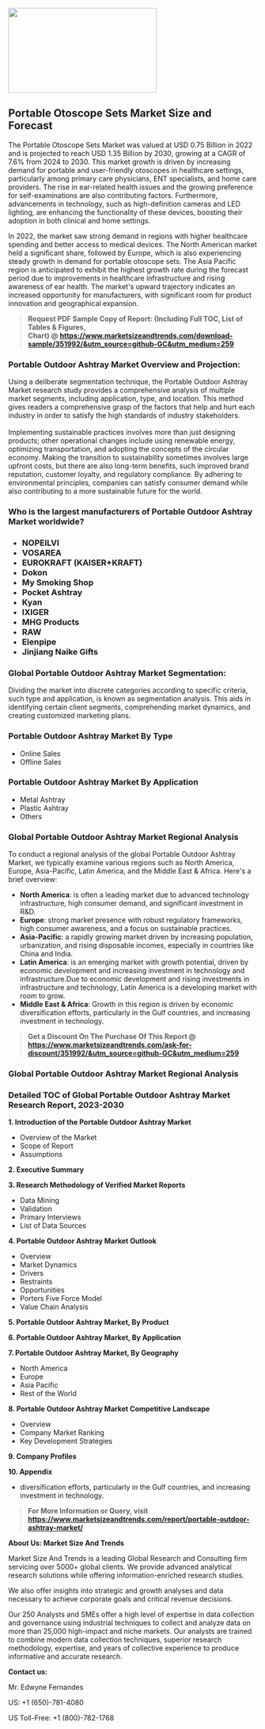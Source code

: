 <p><img class="alignnone size-medium wp-image-20088" src="https://ffe5etoiles.com/wp-content/uploads/2024/12/MST1-300x171.png" alt="" width="300" height="171" /></p><h2>Portable Otoscope Sets Market Size and Forecast</h2><p>The Portable Otoscope Sets Market was valued at USD 0.75 Billion in 2022 and is projected to reach USD 1.35 Billion by 2030, growing at a CAGR of 7.6% from 2024 to 2030. This market growth is driven by increasing demand for portable and user-friendly otoscopes in healthcare settings, particularly among primary care physicians, ENT specialists, and home care providers. The rise in ear-related health issues and the growing preference for self-examinations are also contributing factors. Furthermore, advancements in technology, such as high-definition cameras and LED lighting, are enhancing the functionality of these devices, boosting their adoption in both clinical and home settings.</p><p>In 2022, the market saw strong demand in regions with higher healthcare spending and better access to medical devices. The North American market held a significant share, followed by Europe, which is also experiencing steady growth in demand for portable otoscope sets. The Asia Pacific region is anticipated to exhibit the highest growth rate during the forecast period due to improvements in healthcare infrastructure and rising awareness of ear health. The market's upward trajectory indicates an increased opportunity for manufacturers, with significant room for product innovation and geographical expansion.</p></p><blockquote id="" class=""><strong>Request PDF Sample Copy of Report: (Including Full TOC, List of Tables &amp; Figures, Chart)&nbsp;@&nbsp;<strong><a href="https://www.marketsizeandtrends.com/download-sample/351992/&utm_source=github-GC&utm_medium=259" target="_blank">https://www.marketsizeandtrends.com/download-sample/351992/&utm_source=github-GC&utm_medium=259</a></strong></strong></blockquote><h3 id="" class="">Portable Outdoor Ashtray Market&nbsp;Overview and Projection:</h3><p id="" class="">Using a deliberate segmentation technique, the Portable Outdoor Ashtray Market research study provides a comprehensive analysis of multiple market segments, including application, type, and location. This method gives readers a comprehensive grasp of the factors that help and hurt each industry in order to satisfy the high standards of industry stakeholders. <br /> <br />Implementing sustainable practices involves more than just designing products; other operational changes include using renewable energy, optimizing transportation, and adopting the concepts of the circular economy. Making the transition to sustainability sometimes involves large upfront costs, but there are also long-term benefits, such improved brand reputation, customer loyalty, and regulatory compliance. By adhering to environmental principles, companies can satisfy consumer demand while also contributing to a more sustainable future for the world.</p><h3 id="" class="">Who is the largest manufacturers of&nbsp;Portable Outdoor Ashtray Market worldwide?</h3><h3 class=""><p><ul><li>NOPEILVI </li><li> VOSAREA </li><li> EUROKRAFT (KAISER+KRAFT) </li><li> Dokon </li><li> My Smoking Shop </li><li> Pocket Ashtray </li><li> Kyan </li><li> IXIGER </li><li> MHG Products </li><li> RAW </li><li> Elenpipe </li><li> Jinjiang Naike Gifts</li></ul></p></h3><h3 id="" class="">Global&nbsp;Portable Outdoor Ashtray Market Segmentation:</h3><p id="" class="">Dividing the market into discrete categories according to specific criteria, such type and application, is known as segmentation analysis. This aids in identifying certain client segments, comprehending market dynamics, and creating customized marketing plans.</p><h3 id="" class="">Portable Outdoor Ashtray Market&nbsp;By Type</h3><p><p><ul><li>Online Sales</li><li> Offline Sales</p></li></ul></p></p><h3 id="" class="">Portable Outdoor Ashtray Market&nbsp;By Application</h3><p class=""><p><ul><li>Metal Ashtray</li><li> Plastic Ashtray</li><li> Others</li></ul></p></p><h3 id="" class="">Global Portable Outdoor Ashtray Market Regional Analysis</h3><p id="" class="">To conduct a regional analysis of the global Portable Outdoor Ashtray Market, we typically examine various regions such as North America, Europe, Asia-Pacific, Latin America, and the Middle East &amp; Africa. Here's a brief overview:</p><ul><li><strong>North America</strong>: is often a leading market due to advanced technology infrastructure, high consumer demand, and significant investment in R&amp;D.</li><li><strong>Europe</strong>: strong market presence with robust regulatory frameworks, high consumer awareness, and a focus on sustainable practices.</li><li><strong>Asia-Pacific</strong>: a rapidly growing market driven by increasing population, urbanization, and rising disposable incomes, especially in countries like China and India.</li><li><strong>Latin America</strong>: is an emerging market with growth potential, driven by economic development and increasing investment in technology and infrastructure.Due to economic development and rising investments in infrastructure and technology, Latin America is a developing market with room to grow.</li><li><strong>Middle East &amp; Africa</strong>: Growth in this region is driven by economic diversification efforts, particularly in the Gulf countries, and increasing investment in technology.</li></ul><blockquote id="" class=""><strong>Get a Discount On The Purchase Of This Report @ <strong><a href="https://www.marketsizeandtrends.com/ask-for-discount/351992/&utm_source=github-GC&utm_medium=259" target="_blank">https://www.marketsizeandtrends.com/ask-for-discount/351992/&utm_source=github-GC&utm_medium=259</a></strong></strong></blockquote><h3 id="" class="">Global Portable Outdoor Ashtray Market Regional Analysis</h3><h3 id="" class="">Detailed TOC of Global Portable Outdoor Ashtray Market Research Report, 2023-2030</h3><p id="" class=""><strong>1. Introduction of the Portable Outdoor Ashtray Market</strong></p><ul><li>Overview of the Market</li><li>Scope of Report</li><li>Assumptions</li></ul><p id="" class=""><strong>2. Executive Summary</strong></p><p id="" class=""><strong>3. Research Methodology of Verified Market Reports</strong></p><ul><li>Data Mining</li><li>Validation</li><li>Primary Interviews</li><li>List of Data Sources</li></ul><p id="" class=""><strong>4. Portable Outdoor Ashtray Market Outlook</strong></p><ul><li>Overview</li><li>Market Dynamics</li><li>Drivers</li><li>Restraints</li><li>Opportunities</li><li>Porters Five Force Model</li><li>Value Chain Analysis</li></ul><p id="" class=""><strong>5. Portable Outdoor Ashtray Market, By Product</strong></p><p id="" class=""><strong>6. Portable Outdoor Ashtray Market, By Application</strong></p><p id="" class=""><strong>7. Portable Outdoor Ashtray Market, By Geography</strong></p><ul><li>North America</li><li>Europe</li><li>Asia Pacific</li><li>Rest of the World</li></ul><p id="" class=""><strong>8. Portable Outdoor Ashtray Market Competitive Landscape</strong></p><ul><li>Overview</li><li>Company Market Ranking</li><li>Key Development Strategies</li></ul><p id="" class=""><strong>9. Company Profiles</strong></p><p id="" class=""><strong>10. Appendix</strong></p><ul><li>diversification efforts, particularly in the Gulf countries, and increasing investment in technology.</li></ul><blockquote id="" class=""><strong>For More Information or Query, visit <strong><strong><a href="https://www.marketsizeandtrends.com/report/portable-outdoor-ashtray-market/" target="_blank">https://www.marketsizeandtrends.com/report/portable-outdoor-ashtray-market/</a></strong></strong></strong></blockquote><p id="" class=""><strong>About Us: Market Size And Trends</strong></p><p id="" class="">Market Size And Trends is a leading Global Research and Consulting firm servicing over 5000+ global clients. We provide advanced analytical research solutions while offering information-enriched research studies.</p><p id="" class="">We also offer insights into strategic and growth analyses and data necessary to achieve corporate goals and critical revenue decisions.</p><p id="" class="">Our 250 Analysts and SMEs offer a high level of expertise in data collection and governance using industrial techniques to collect and analyze data on more than 25,000 high-impact and niche markets. Our analysts are trained to combine modern data collection techniques, superior research methodology, expertise, and years of collective experience to produce informative and accurate research.</p><p id="" class=""><strong>Contact us:</strong></p><p id="" class="">Mr. Edwyne Fernandes</p><p id="" class="">US: +1 (650)-781-4080</p><p id="" class="">US Toll-Free: +1 (800)-782-1768</p>
